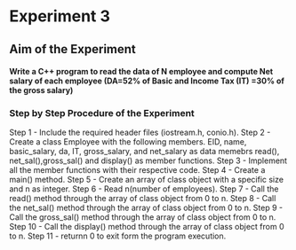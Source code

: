 # Experiment 3
## Aim of the Experiment
#### Write a C++ program to read the data of N employee and compute Net salary of each employee (DA=52% of Basic and Income Tax (IT) =30% of the gross salary)
###  Step by Step Procedure of the Experiment
Step 1 - Include the required header files (iostream.h, conio.h).
Step 2 - Create a class Employee with the following members.
EID, name, basic_salary, da, IT, gross_salary, and net_salary as data memebrs
read(), net_sal(),gross_sal() and display() as member functions.
Step 3 - Implement all the member functions with their respective code.
Step 4 - Create a main() method.
Step 5 - Create an array of class object with a specific size and n as integer.
Step 6 - Read n(number of employees).
Step 7 - Call the read() method through the array of class object from 0 to n.
Step 8 - Call the net_sal() method through the array of class object from 0 to n.
Step 9 - Call the gross_sal() method through the array of class object from 0 to n.
Step 10 - Call the display() method through the array of class object from 0 to n.
Step 11 - returnn 0 to exit form the program execution.
